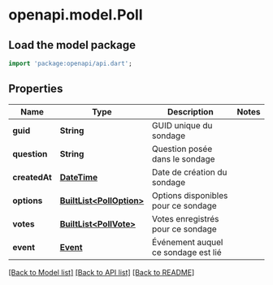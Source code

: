 # openapi.model.Poll

## Load the model package
```dart
import 'package:openapi/api.dart';
```

## Properties
Name | Type | Description | Notes
------------ | ------------- | ------------- | -------------
**guid** | **String** | GUID unique du sondage | 
**question** | **String** | Question posée dans le sondage | 
**createdAt** | [**DateTime**](DateTime.md) | Date de création du sondage | 
**options** | [**BuiltList&lt;PollOption&gt;**](PollOption.md) | Options disponibles pour ce sondage | 
**votes** | [**BuiltList&lt;PollVote&gt;**](PollVote.md) | Votes enregistrés pour ce sondage | 
**event** | [**Event**](Event.md) | Événement auquel ce sondage est lié | 

[[Back to Model list]](../README.md#documentation-for-models) [[Back to API list]](../README.md#documentation-for-api-endpoints) [[Back to README]](../README.md)


